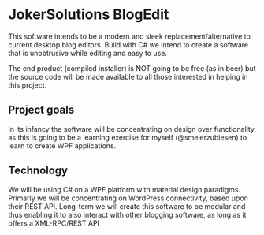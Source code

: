 # JokerSolutions BlogEdit

This software intends to be a modern and sleek replacement/alternative to current desktop blog editors.
Build with C# we intend to create a software that is unobtrusive while editing and easy to use.

The end product (compiled installer) is NOT going to be free (as in beer) but the source code will be made available to all those interested in helping in this project.

## Project goals
In its infancy the software will be concentrating on design over functionality as this is going to be a learning exercise for myself (@smeierzubiesen) to learn to create WPF applications.

## Technology
We will be using C# on a WPF platform with material design paradigms. Primarly we will be concentrating on WordPress connectivity, based upon their REST API.
Long-term we will create this software to be modular and thus enabling it to also interact with other blogging software, as long as it offers a XML-RPC/REST API
